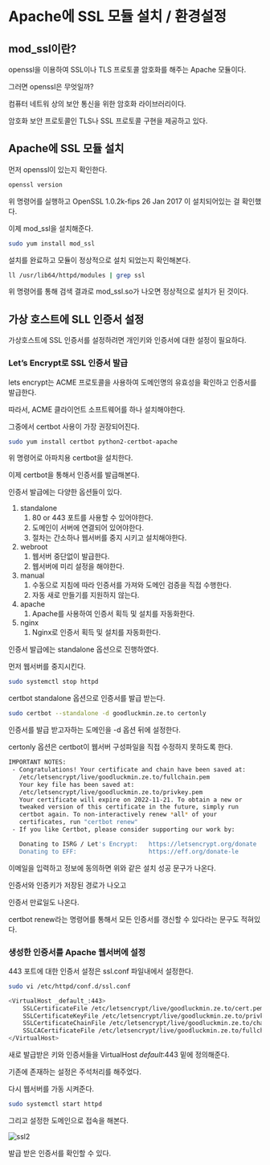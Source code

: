 # Apache에 SSL 모듈 설치 / 환경설정

## mod_ssl이란?

openssl을 이용하여 SSL이나 TLS 프로토콜 암호화를 해주는 Apache 모듈이다.

그러면 openssl은 무엇일까?

컴퓨터 네트워 상의 보안 통신을 위한 암호화 라이브러리이다.

암호화 보안 프로토콜인 TLS나 SSL 프로토콜 구현을 제공하고 있다.

## Apache에 SSL 모듈 설치

먼저 openssl이 있는지 확인한다.

```bash
openssl version
```

위 명령어를 실행하고 OpenSSL 1.0.2k-fips 26 Jan 2017 이 설치되어있는 걸 확인했다.

이제 mod_ssl을 설치해준다.

```bash
sudo yum install mod_ssl
```

설치를 완료하고 모듈이 정상적으로 설치 되었는지 확인해본다.

```bash
ll /usr/lib64/httpd/modules | grep ssl
```

위 명령어를 통해 검색 결과로 mod_ssl.so가 나오면 정상적으로 설치가 된 것이다.

## 가상 호스트에 SLL 인증서 설정

가상호스트에 SSL 인증서를 설정하려면 개인키와 인증서에 대한 설정이 필요하다.

### Let’s Encrypt로 SSL 인증서 발급

lets encrypt는 ACME 프로토콜을 사용하여 도메인명의 유효성을 확인하고 인증서를 발급한다.

따라서, ACME 클라이언트 소프트웨어를 하나 설치해야한다.

그중에서 certbot 사용이 가장 권장되어진다. 

```bash
sudo yum install certbot python2-certbot-apache
```

위 명령어로 아파치용 certbot을 설치한다.

이제 certbot을 통해서 인증서를 발급해본다.

인증서 발급에는 다양한 옵션들이 있다.

1. standalone 
    1. 80 or 443 포트를 사용할 수 있어야한다.
    2. 도메인이 서버에 연결되어 있어야한다.
    3. 절차는 간소하나 웹서버를 중지 시키고 설치해야한다.
2. webroot
    1. 웹서버 중단없이 발급한다.
    2. 웹서버에 미리 설정을 해야한다.
3. manual
    1. 수동으로 지침에 따라 인증서를 가져와 도메인 검증을 직접 수행한다.
    2. 자동 새로 만들기를 지원하지 않는다.
4. apache
    1. Apache를 사용하여 인증서 획득 및 설치를 자동화한다.
5. nginx
    1. Nginx로 인증서 획득 및 설치를 자동화한다.

인증서 발급에는 standalone 옵션으로 진행하였다.

먼저 웹서버를 중지시킨다.

```bash
sudo systemctl stop httpd
```

certbot standalone 옵션으로 인증서를 발급 받는다.

```bash
sudo certbot --standalone -d goodluckmin.ze.to certonly
```

인증서를 발급 받고자하는 도메인을 -d 옵션 뒤에 설정한다.

certonly 옵션은 certbot이 웹서버 구성파일을 직접 수정하지 못하도록 한다.

```bash
IMPORTANT NOTES:
 - Congratulations! Your certificate and chain have been saved at:
   /etc/letsencrypt/live/goodluckmin.ze.to/fullchain.pem
   Your key file has been saved at:
   /etc/letsencrypt/live/goodluckmin.ze.to/privkey.pem
   Your certificate will expire on 2022-11-21. To obtain a new or
   tweaked version of this certificate in the future, simply run
   certbot again. To non-interactively renew *all* of your
   certificates, run "certbot renew"
 - If you like Certbot, please consider supporting our work by:

   Donating to ISRG / Let's Encrypt:   https://letsencrypt.org/donate
   Donating to EFF:                    https://eff.org/donate-le
```

이메일을 입력하고 정보에 동의하면 위와 같은 설치 성공 문구가 나온다.

인증서와 인증키가 저장된 경로가 나오고

인증서 만료일도 나온다.

certbot renew라는 명령어를 통해서 모든 인증서를 갱신할 수 있다라는 문구도 적혀있다.

### 생성한 인증서를 Apache 웹서버에 설정

443 포트에 대한 인증서 설정은 ssl.conf 파일내에서 설정한다.

```bash
sudo vi /etc/httpd/conf.d/ssl.conf
```

```bash
<VirtualHost _default_:443>
    SSLCertificateFile /etc/letsencrypt/live/goodluckmin.ze.to/cert.pem
    SSLCertificateKeyFile /etc/letsencrypt/live/goodluckmin.ze.to/privkey.pem
    SSLCertificateChainFile /etc/letsencrypt/live/goodluckmin.ze.to/chain.pem
    SSLCACertificateFile /etc/letsencrypt/live/goodluckmin.ze.to/fullchain.pem
</VirtualHost>
```

새로 발급받은 키와 인증서들을 VirtualHost *default*:443 밑에 정의해준다.

기존에 존재하는 설정은 주석처리를 해주었다.

다시 웹서버를 가동 시켜준다.

```bash
sudo systemctl start httpd
```

그리고 설정한 도메인으로 접속을 해본다.

![ssl2](/img/ssl2.png)

발급 받은 인증서를 확인할 수 있다.